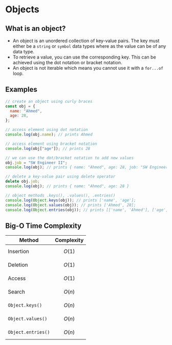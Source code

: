 # Objects

## What is an object?

- An object is an unordered collection of key-value pairs. The key must either be a `string` or `symbol` data types where as the value can be of any data type.
- To retrieve a value, you can use the corresponding key. This can be achieved using the dot notation or bracket notation.
- An object is not iterable which means you cannot use it with a `for...of` loop.

## Examples

```js
// create an object using curly braces
const obj = {
  name: "Ahmed",
  age: 28,
};

// access element using dot notation
console.log(obj.name); // prints Ahmed

// access element using bracket notation
console.log(obj["age"]); // prints 28

// we can use the dot/bracket notation to add new values
obj.job = "SW Engineer II";
console.log(obj); // prints { name: "Ahmed", age: 28, job: "SW Engineer II" }

// delete a key-value pair using delete operator
delete obj.job;
console.log(obj); // prints { name: "Ahmed", age: 28 }

// object methods .keys(), .values(), .entries()
console.log(Object.keys(obj)); // prints ['name', 'age'];
console.log(Object.values(obj)); // prints ['Ahmed', 28];
console.log(Object.entries(obj)); // prints [['name', 'Ahmed'], ['age', 28]]
```

## Big-O Time Complexity

| Method             | Complexity |
| ------------------ | ---------- |
| Insertion          | $$O(1)$$   |
| Deletion           | $$O(1)$$   |
| Access             | $$O(1)$$   |
| Search             | $$O(n)$$   |
| `Object.keys()`    | $$O(n)$$   |
| `Object.values()`  | $$O(n)$$   |
| `Object.entries()` | $$O(n)$$   |
